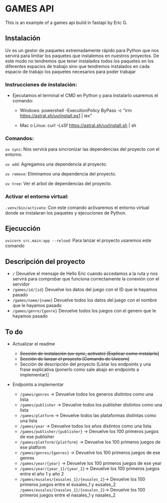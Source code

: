 # GAMES API
This is an example of a games api build in fastapi by Eric G.

## Instalación
 Uv es un gestor de paquetes extremadamente rápido para Python que nos servirá para limitar los paquetes que instalemos en nuestros proyectos. De este modo no tendremos que tener instalados todos los paquetes en los diferentes espacios de trabajo sino que tendremos instalados en cada espacio de trabajo los paquetes necesarios para poder trabajar

### Instrucciones de instalación: 
 - Ejecutamos el terminal el CMD en Python y para instalarlo usaremos el comando:

    - Windows: powershell -ExecutionPolicy ByPass -c "irm https://astral.sh/uv/install.ps1 | iex"
    
    - Mac o Linux: curl -LsSf https://astral.sh/uv/install.sh | sh

### Comandos:
`uv sync`: Nos servirá para sincronizar las dependencias del proyecto con el entorno.

`uv add`: Agregamos una dependencia al proyecto.

`uv remove`: Eliminamos una dependencia del proyecto.

`uv tree`: Ver el arbol de dependencias del proyecto.



### Activar el entorno virtual:
`.venv/bin/activate`: Con este comando activaremos el entorno virtual donde se instalaran los paquetes y ejecuciones de Python.


## Ejecucción

`uvicorn src.main:app --reload`: Para lanzar el proyecto usaremos este comando

## Descripción del proyecto
- `/` Devuelve el mensaje de Hello Eric cuando accedamos a la ruta y nos servirá para comprobar que funciona correctamente la conexión con el servidor
- `/games/id/{id}` Devuelve los datos del juego con el ID que le hayamos pasado
- `/games/name/{name}` Devuelve todos los datos del juego con el nombre que le hayamos pasado
- `/games/genre/{genre}` Devuelve todos los juegos con el genero que le hayamos pasado








## To do
- Actualizar el readme
    - ~~Sección de instalación (uv sync, activate) [Explicar como instalarlo]~~
    - ~~Sección de lanzar el proyecto [Comando de Uvicorn]~~
    - Sección de descripción del proyecto [Listar los endpoints y una frase explicativa (ponerlo como sale abajo en endpoints a implementar)] 

- Endpoints a implementar
    - `/games/genres` -> Devuelve todos los generos distintos como una lista
    - `/games/publisher` -> Devuelve todos los publisher distintos como una lista
    - `/games/platform` -> Devuelve todos las plataformas distintas como una lista
    - `/games/year` -> Devuelve todos los años distintos como una lista
    - `/games/publisher/{publisher}` -> Devuelve los 100 primeros juegos de ese publisher
    - `/games/platform/{platform}` -> Devuelve los 100 primeros juegos de ese platform
    - `/games/genres/{genres}` -> Devuelve los 100 primeros juegos de ese genres
    - `/games/year/{year}` -> Devuelve los 100 primeros juegos de ese year
    - `/games/year/{year_1}/{year_2}`-> Devuelve los 100 primeros juegos entre el año 1 y año 2
    - `/games/eusales/{eusales_1}/{eusales_2}`-> Devuelve los 100 primeros juegos entre el eusales_1 y eusales_2
    `/games/eusales/{nasales_1}/{nasales_2}`-> Devuelve los 100 primeros juegos entre el nasales_1 y nasales_2
